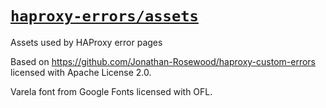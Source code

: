 # [`haproxy-errors/assets`](https://git.majava.org/config/haproxy-errors/assets)

Assets used by HAProxy error pages

Based on https://github.com/Jonathan-Rosewood/haproxy-custom-errors licensed with
Apache License 2.0.

Varela font from Google Fonts licensed with OFL.
